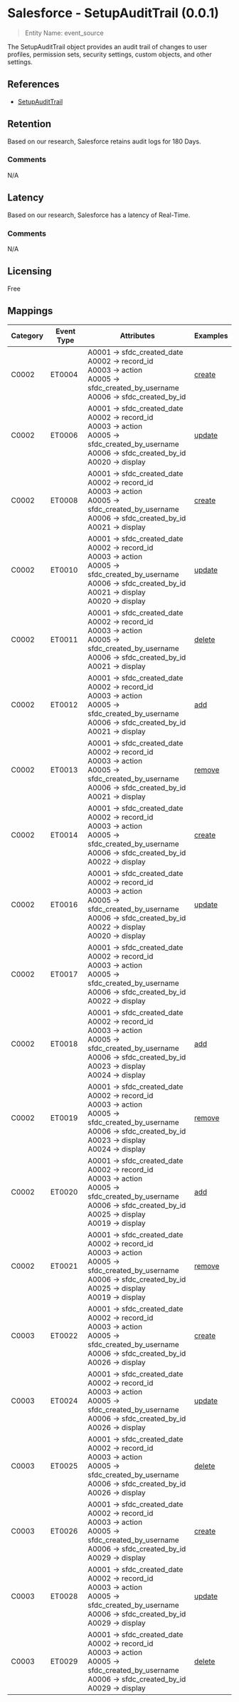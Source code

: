 # Salesforce - SetupAuditTrail (0.0.1)

> Entity Name: event_source

The SetupAuditTrail object provides an audit trail of changes to user profiles, permission sets, security settings, custom objects, and other settings.

## References
* [SetupAuditTrail](https://developer.salesforce.com/docs/atlas.en-us.object_reference.meta/object_reference/sforce_api_objects_setupaudittrail.htm)

## Retention

Based on our research, Salesforce retains audit logs for 180 Days.


### Comments
N/A


## Latency

Based on our research, Salesforce has a latency of Real-Time.

### Comments
N/A


## Licensing

Free

## Mappings

| Category | Event Type | Attributes | Examples |
| -------- | ---------- | ---------- | -------- |
| C0002 | ET0004 |A0001 -> sfdc_created_date<br />A0002 -> record_id<br />A0003 -> action<br />A0005 -> sfdc_created_by_username<br />A0006 -> sfdc_created_by_id<br />|[create](/products/salesforce/event_examples/authorization_create_user.json)<br />|
| C0002 | ET0006 |A0001 -> sfdc_created_date<br />A0002 -> record_id<br />A0003 -> action<br />A0005 -> sfdc_created_by_username<br />A0006 -> sfdc_created_by_id<br />A0020 -> display<br />|[update](/products/salesforce/event_examples/authorization_update_user.json)<br />|
| C0002 | ET0008 |A0001 -> sfdc_created_date<br />A0002 -> record_id<br />A0003 -> action<br />A0005 -> sfdc_created_by_username<br />A0006 -> sfdc_created_by_id<br />A0021 -> display<br />|[create](/products/salesforce/event_examples/authorization_create_group.json)<br />|
| C0002 | ET0010 |A0001 -> sfdc_created_date<br />A0002 -> record_id<br />A0003 -> action<br />A0005 -> sfdc_created_by_username<br />A0006 -> sfdc_created_by_id<br />A0021 -> display<br />A0020 -> display<br />|[update](/products/salesforce/event_examples/authorization_update_group.json)<br />|
| C0002 | ET0011 |A0001 -> sfdc_created_date<br />A0002 -> record_id<br />A0003 -> action<br />A0005 -> sfdc_created_by_username<br />A0006 -> sfdc_created_by_id<br />A0021 -> display<br />|[delete](/products/salesforce/event_examples/authorization_delete_group.json)<br />|
| C0002 | ET0012 |A0001 -> sfdc_created_date<br />A0002 -> record_id<br />A0003 -> action<br />A0005 -> sfdc_created_by_username<br />A0006 -> sfdc_created_by_id<br />A0021 -> display<br />|[add](/products/salesforce/event_examples/authorization_add_to_group.json)<br />|
| C0002 | ET0013 |A0001 -> sfdc_created_date<br />A0002 -> record_id<br />A0003 -> action<br />A0005 -> sfdc_created_by_username<br />A0006 -> sfdc_created_by_id<br />A0021 -> display<br />|[remove](/products/salesforce/event_examples/authorization_remove_fom_group.json)<br />|
| C0002 | ET0014 |A0001 -> sfdc_created_date<br />A0002 -> record_id<br />A0003 -> action<br />A0005 -> sfdc_created_by_username<br />A0006 -> sfdc_created_by_id<br />A0022 -> display<br />|[create](/products/salesforce/event_examples/authorization_create_role.json)<br />|
| C0002 | ET0016 |A0001 -> sfdc_created_date<br />A0002 -> record_id<br />A0003 -> action<br />A0005 -> sfdc_created_by_username<br />A0006 -> sfdc_created_by_id<br />A0022 -> display<br />A0020 -> display<br />|[update](/products/salesforce/event_examples/authorization_update_role.json)<br />|
| C0002 | ET0017 |A0001 -> sfdc_created_date<br />A0002 -> record_id<br />A0003 -> action<br />A0005 -> sfdc_created_by_username<br />A0006 -> sfdc_created_by_id<br />A0022 -> display<br />||
| C0002 | ET0018 |A0001 -> sfdc_created_date<br />A0002 -> record_id<br />A0003 -> action<br />A0005 -> sfdc_created_by_username<br />A0006 -> sfdc_created_by_id<br />A0023 -> display<br />A0024 -> display<br />|[add](/products/salesforce/event_examples/authorization_add_permission.json)<br />|
| C0002 | ET0019 |A0001 -> sfdc_created_date<br />A0002 -> record_id<br />A0003 -> action<br />A0005 -> sfdc_created_by_username<br />A0006 -> sfdc_created_by_id<br />A0023 -> display<br />A0024 -> display<br />|[remove](/products/salesforce/event_examples/authorization_remove_permission.json)<br />|
| C0002 | ET0020 |A0001 -> sfdc_created_date<br />A0002 -> record_id<br />A0003 -> action<br />A0005 -> sfdc_created_by_username<br />A0006 -> sfdc_created_by_id<br />A0025 -> display<br />A0019 -> display<br />|[add](/products/salesforce/event_examples/authorization_add_enrollment.json)<br />|
| C0002 | ET0021 |A0001 -> sfdc_created_date<br />A0002 -> record_id<br />A0003 -> action<br />A0005 -> sfdc_created_by_username<br />A0006 -> sfdc_created_by_id<br />A0025 -> display<br />A0019 -> display<br />|[remove](/products/salesforce/event_examples/authorization_remove_enrollment.json)<br />|
| C0003 | ET0022 |A0001 -> sfdc_created_date<br />A0002 -> record_id<br />A0003 -> action<br />A0005 -> sfdc_created_by_username<br />A0006 -> sfdc_created_by_id<br />A0026 -> display<br />|[create](/products/salesforce/event_examples/system_audit_create_configuration.json)<br />|
| C0003 | ET0024 |A0001 -> sfdc_created_date<br />A0002 -> record_id<br />A0003 -> action<br />A0005 -> sfdc_created_by_username<br />A0006 -> sfdc_created_by_id<br />A0026 -> display<br />|[update](/products/salesforce/event_examples/system_audit_update_configuration.json)<br />|
| C0003 | ET0025 |A0001 -> sfdc_created_date<br />A0002 -> record_id<br />A0003 -> action<br />A0005 -> sfdc_created_by_username<br />A0006 -> sfdc_created_by_id<br />A0026 -> display<br />|[delete](/products/salesforce/event_examples/system_audit_delete_configuration.json)<br />|
| C0003 | ET0026 |A0001 -> sfdc_created_date<br />A0002 -> record_id<br />A0003 -> action<br />A0005 -> sfdc_created_by_username<br />A0006 -> sfdc_created_by_id<br />A0029 -> display<br />|[create](/products/salesforce/event_examples/system_audit_create_integration.json)<br />|
| C0003 | ET0028 |A0001 -> sfdc_created_date<br />A0002 -> record_id<br />A0003 -> action<br />A0005 -> sfdc_created_by_username<br />A0006 -> sfdc_created_by_id<br />A0029 -> display<br />|[update](/products/salesforce/event_examples/system_audit_update_integration.json)<br />|
| C0003 | ET0029 |A0001 -> sfdc_created_date<br />A0002 -> record_id<br />A0003 -> action<br />A0005 -> sfdc_created_by_username<br />A0006 -> sfdc_created_by_id<br />A0029 -> display<br />|[delete](/products/salesforce/event_examples/system_audit_delete_integration.json)<br />|


